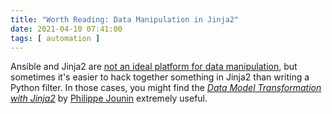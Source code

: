 ```yaml
---
title: "Worth Reading: Data Manipulation in Jinja2"
date: 2021-04-10 07:41:00
tags: [ automation ]
---
```

Ansible and Jinja2 are [not an ideal platform for data manipulation](/kb/DataModels/65-Data-Transformation.html#data-transformation-implementation-options), but sometimes it's easier to hack together something in Jinja2 than writing a Python filter. In those cases, you might find the  *[Data Model Transformation with Jinja2](https://github.com/PJO2/cheat-sheet/blob/master/Advanced_Jinja2.pdf)* by [Philippe Jounin](https://www.linkedin.com/in/phjounin/) extremely useful.
